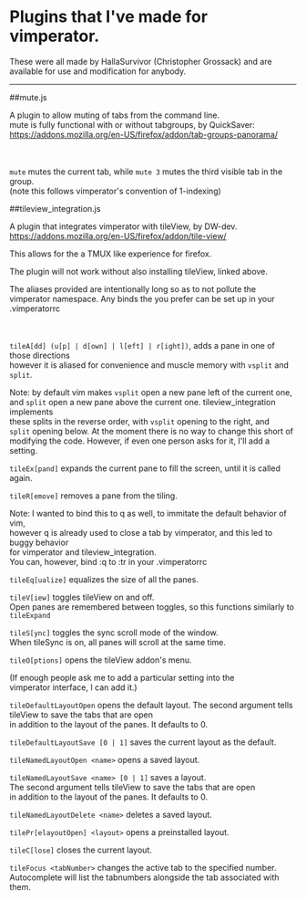 # Plugins that I've made for vimperator.

These were all made by HallaSurvivor (Christopher Grossack) and are available for use and modification for anybody.

---

##mute.js

A plugin to allow muting of tabs from the command line. <br>
mute is fully functional with or without tabgroups, by QuickSaver: <br>
https://addons.mozilla.org/en-US/firefox/addon/tab-groups-panorama/
<br><br><br>

`mute` mutes the current tab, while `mute 3` mutes the third visible tab in the group. <br>
(note this follows vimperator's convention of 1-indexing)

##tileview\_integration.js

A plugin that integrates vimperator with tileView, by DW-dev. <br>
https://addons.mozilla.org/en-US/firefox/addon/tile-view/

This allows for the a TMUX like experience for firefox. <br>

The plugin will not work without also installing tileView, linked above.

The aliases provided are intentionally long so as to not pollute the<br>
vimperator namespace. Any binds the you prefer can be set up in your .vimperatorrc
<br><br><br>

`tileA[dd] (u[p] | d[own] | l[eft] | r[ight])`, adds a pane in one of those directions<br>
however it is aliased for convenience and muscle memory with `vsplit` and `split`.<br>

Note: by default vim makes `vsplit` open a new pane left of the current one, <br>
and `split` open a new pane above the current one. tileview\_integration implements <br>
these splits in the reverse order, with `vsplit` opening to the right, and <br>
`split` opening below. At the moment there is no way to change this short of <br>
modifying the code. However, if even one person asks for it, I'll add a setting. <br>

`tileEx[pand]` expands the current pane to fill the screen, until it is called again. <br>

`tileR[emove]` removes a pane from the tiling. <br>

Note: I wanted to bind this to q as well, to immitate the default behavior of vim, <br>
however q is already used to close a tab by vimperator, and this led to buggy behavior <br>
for vimperator and tileview\_integration. <br>
You can, however, bind :q to :tr in your .vimperatorrc

`tileEq[ualize]` equalizes the size of all the panes.

`tileV[iew]` toggles tileView on and off. <br>
Open panes are remembered between toggles, so this functions similarly to `tileExpand`

`tileS[ync]` toggles the sync scroll mode of the window. <br>
When tileSync is on, all panes will scroll at the same time.

`tileO[ptions]` opens the tileView addon's menu.

(If enough people ask me to add a particular setting into the <br>
vimperator interface, I can add it.)

`tileDefaultLayoutOpen` opens the default layout.
The second argument tells tileView to save the tabs that are open <br>
in addition to the layout of the panes. It defaults to 0.

`tileDefaultLayoutSave [0 | 1]` saves the current layout as the default.

`tileNamedLayoutOpen <name>` opens a saved layout.

`tileNamedLayoutSave <name> [0 | 1]` saves a layout.<br>
The second argument tells tileView to save the tabs that are open <br>
in addition to the layout of the panes. It defaults to 0.

`tileNamedLayoutDelete <name>` deletes a saved layout.

`tilePr[elayoutOpen] <layout>` opens a preinstalled layout.

`tileC[lose]` closes the current layout.

`tileFocus <tabNumber>` changes the active tab to the specified number.<br>
Autocomplete will list the tabnumbers alongside the tab associated with them.
